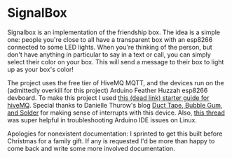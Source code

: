 # SignalBox

Signalbox is an implementation of the friendship box.
The idea is a simple one: people you're close to all have a transparent box with an esp8266 connected to some LED lights.
When you're thinking of the person, but don't have anything in particular to say in a text or call, you can simply select their color on your box. This will send a message to their box to light up as your box's color! 

The project uses the free tier of HiveMQ MQTT, and the devices run on the (admittedly overkill for this project) Arduino Feather Huzzah esp8266 devboard.
To make this project I used [this (dead link) starter guide for hiveMQ](https://console.hivemq.cloud/clients/arduino-esp8266?uuid=c689cd9ab0cf406bbc142988277304d9). 
Special thanks to Danielle Thurow's blog [Duct Tape, Bubble Gum, and Solder](https://daniellethurow.com/blog/2021/9/8/interrupts-with-adafruit-feather-huzzah-esp8266) for making sense of interrupts with this device.
Also, [this thread](https://playground.arduino.cc/Linux/All/#Permission) was super helpful in troubleshooting Arduino IDE issues on Linux.

Apologies for nonexistent documentation: I sprinted to get this built before Christmas for a family gift. If any is requested I'd be more than happy to come back and write some more involved documentation.
